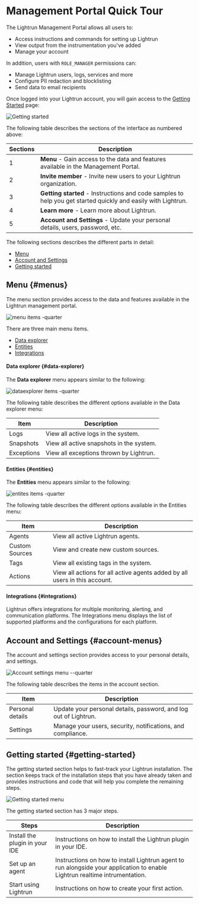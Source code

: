 # Management Portal Quick Tour

The Lightrun Management Portal allows all users to: 

- Access instructions and commands for setting up Lightrun
- View output from the instrumentation you've added
- Manage your account 

In addition, users with `ROLE_MANAGER` permissions can: 

- Manage Lightrun users, logs, services and more
- Configure PII redaction and blocklisting
- Send data to email recipients

Once logged into your Lightrun account, you will gain access to the [Getting Started](https://app.lightrun.com/) page:

![Getting started](assets/images/nav.png)

The following table describes the sections of the interface as numbered above:

 

| Sections | Description                                                  |
| ---- | ------------------------------------------------------------ |
| 1    | **Menu** - Gain access to the data and features available in the Management Portal.|
| 2    | **Invite member** - Invite new users to your Lightrun organization. |
| 3    | **Getting started** - Instructions and code samples to help you get started quickly and easily with Lightrun. |
| 4    | **Learn more** - Learn more about Lightrun.      |
| 5    | **Account and Settings** - Update your personal details, users, password, etc. |

The following sections describes the different parts in detail: 

- [Menu](#menus)
- [Account and Settings](#account-menus)
- [Getting started](#getting-started)

## Menu {#menus}
The menu section provides access to the data and features available in the Lightrun management portal.

![menu items -quarter](assets/images/menu-items.png)

There are three main menu items.

- [Data explorer](#data-explorer)
- [Entities](#entities)
- [Integrations](#integrations)

#### Data explorer {#data-explorer}
The **Data explorer** menu appears similar to the following:

![dataexplorer items -quarter](assets/images/dataexplorer-items.png)

The following table describes the different options available in the Data explorer menu:

| Item                                                    | Description                                                  |
| ------------------------------------------------------- | ------------------------------------------------------------ |
| Logs | View all active logs in the system. |
| Snapshots | View all active snapshots in the system. |
| Exceptions | View all exceptions thrown by Lightrun. |

#### Entities {#entities}
The **Entities** menu appears similar to the following:

![entites items -quarter](assets/images/entities-item.png)

The following table describes the different options available in the Entities menu:

| Item                                                    | Description                                                  |
| ------------------------------------------------------- | ------------------------------------------------------------ |
| Agents | View all active Lightrun agents. |
| Custom Sources | View and create new custom sources. |
| Tags | View all existing tags in the system. |
| Actions | View all actions for all active agents added by all users in this account. |

#### Integrations {#integrations}
Lightrun offers integrations for multiple monitoring, alerting, and communication platforms. The Integrations menu displays the list of supported platforms and the configurations for each platform.

## Account and Settings {#account-menus}

The account and settings section provides access to your personal details, and settings.

![Account settings menu --quarter](assets/images/account-and-settings.png)

The following table describes the items in the account section.

| Item                                                    | Description                                                  |
| ------------------------------------------------------- | ------------------------------------------------------------ |
| Personal details | Update your personal details, password, and log out of Lightrun. |
| Settings | Manage your users, security, notifications, and compliance.  |

## Getting started {#getting-started}

The getting started section helps to fast-track your Lightrun installation. The section keeps track of the installation steps that you have already taken and provides instructions and code that will help you complete the remaining steps.

![Getting started menu](assets/images/start-menu.png)

The getting started section has 3 major steps.

| Steps                                                   | Description                                                  |
| ------------------------------------------------------- | ------------------------------------------------------------ |
| Install the plugin in your IDE    | Instructions on how to install the Lightrun plugin in your IDE. |
| Set up an agent   | Instructions on how to install Lightrun agent to run alongside your application to enable Lightrun realtime intrumentation.|
| Start using Lightrun    | Instructions on how to create your first action.|

